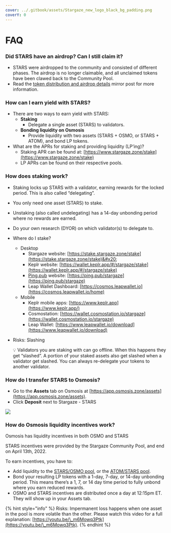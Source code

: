 ```yaml
---
cover: ../.gitbook/assets/Stargaze_new_logo_black_bg_padding.png
coverY: 0
---
```


# FAQ

### Did STARS have an airdrop? Can I still claim it?

* STARS were airdropped to the community and consisted of different phases. The airdrop is no longer claimable, and all unclaimed tokens have been clawed back to the Community Pool.
* Read the [token distribution and airdrop details](https://mirror.xyz/stargazezone.eth/h9Bc7jODUrYB1Jw4mve3QEGVkBwBsyVebN6NP7tRl\_Y) mirror post for more information.

### How can I earn yield with STARS?

* There are two ways to earn yield with STARS:
  * **Staking**
    * Delegate a single asset (STARS) to validators.
  * **Bonding liquidity on Osmosis**
    * Provide liquidity with two assets (STARS + OSMO, or STARS + ATOM), and bond LP tokens.
* What are the APRs for staking and providing liquidity (LP’ing)?
  * Staking APR can be found at: [https://www.stargaze.zone/stake](https://www.stargaze.zone/stake)
  * LP APRs can be found on their respective pools.

### How does staking work?

* Staking locks up STARS with a validator, earning rewards for the locked period. This is also called “delegating”.
* You only need one asset (STARS) to stake.
* Unstaking (also called undelegating) has a 14-day unbonding period where no rewards are earned.
* Do your own research (DYOR) on which validator(s) to delegate to.
* Where do I stake?
  * Desktop
    * Stargaze website: [https://stake.stargaze.zone/stake](https://stake.stargaze.zone/stake)&#x20;
    * Keplr website: [https://wallet.keplr.app/#/stargaze/stake](https://wallet.keplr.app/#/stargaze/stake)
    * [Ping.pub](http://ping.pub) website: [https://ping.pub/stargaze](https://ping.pub/stargaze)
    * Leap Wallet Dashboard: [https://cosmos.leapwallet.io](https://cosmos.leapwallet.io/home)
  * Mobile
    * Keplr mobile apps: [https://www.keplr.app](https://www.keplr.app/)
    * Cosmostation: [https://wallet.cosmostation.io/stargaze](https://wallet.cosmostation.io/stargaze)
    * Leap Wallet: [https://www.leapwallet.io/download](https://www.leapwallet.io/download)
*   Risks: Slashing

    💡 Validators you are staking with can go offline. When this happens they get “slashed”. A portion of your staked assets also get slashed when a validator get slashed. You can always re-delegate your tokens to another validator.

### How do I transfer STARS to Osmosis?

* Go to the **Assets** tab on Osmosis at [https://app.osmosis.zone/assets](https://app.osmosis.zone/assets).
* Click **Deposit** next to Stargaze - STARS

![](<../.gitbook/assets/Screen\_Shot\_2022 01 22\_at\_12.23.27\_PM>)

### How do Osmosis liquidity incentives work?

Osmosis has liquidity incentives in both OSMO and STARS

STARS incentives were provided by the Stargaze Community Pool, and end on April 13th, 2022.

To earn incentives, you have to:

* Add liquidity to the [STARS/OSMO pool](https://app.osmosis.zone/pool/604), or the [ATOM/STARS pool](https://app.osmosis.zone/pool/611).
* Bond your resulting LP tokens with a 1-day, 7-day, or 14-day unbonding period. This means there’s a 1, 7, or 14 day time period to fully unbond where you earn reduced rewards.
* OSMO and STARS incentives are distributed once a day at 12:15pm ET. They will show up in your Assets tab.

{% hint style="info" %}
Risks: Impermanent loss happens when one asset in the pool is more volatile than the other. Please watch this video for a full explanation: [https://youtu.be/\_m6Mowq3Ptk](https://youtu.be/\_m6Mowq3Ptk).
{% endhint %}
